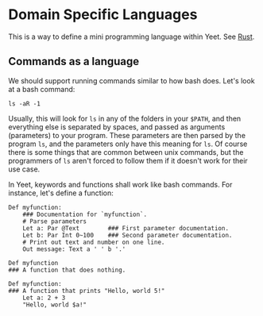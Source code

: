# Domain Specific Languages
This is a way to define a mini programming language within Yeet.  See [Rust](https://doc.rust-lang.org/stable/rust-by-example/macros/dsl.html).

## Commands as a language
We should support running commands similar to how bash does.  Let's look at a bash command:

```
ls -aR -1
```

Usually, this will look for `ls` in any of the folders in your `$PATH`, and then everything else is separated by spaces, and passed as arguments (parameters) to your program.  These parameters are then parsed by the program `ls`, and the parameters only have this meaning for `ls`.  Of course there is some things that are common between unix commands, but the programmers of `ls` aren't forced to follow them if it doesn't work for their use case.

In Yeet, keywords and functions shall work like bash commands.  For instance, let's define a function:

```
Def myfunction:
    ### Documentation for `myfunction`.
    # Parse parameters
    Let a: Par @Text        ### First parameter documentation.
    Let b: Par Int 0~100    ### Second parameter documentation.
    # Print out text and number on one line.
    Out message: Text a ' ' b '.'

Def myfunction
### A function that does nothing.

Def myfunction:
### A function that prints "Hello, world 5!"
    Let a: 2 + 3
    "Hello, world $a!"
```
